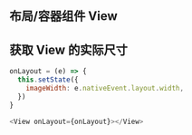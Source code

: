 ## 布局/容器组件 View
## 获取 View 的实际尺寸
```js
onLayout = (e) => {
  this.setState({
    imageWidth: e.nativeEvent.layout.width,
  })
}

<View onLayout={onLayout}></View>
```
